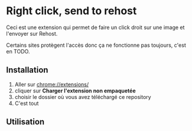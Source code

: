 # Right click, send to rehost

Ceci est une extension qui permet de faire un click droit sur une image et l'envoyer sur Rehost.

Certains sites protègent l'accès donc ça ne fonctionne pas toujours, c'est en TODO.

## Installation

1. Aller sur [chrome://extensions/](chrome://extensions/) 
2. cliquer sur **Charger l'extension non empaquetée**
3. choisir le dossier où vous avez téléchargé ce repository
4. C'est tout

## Utilisation 

